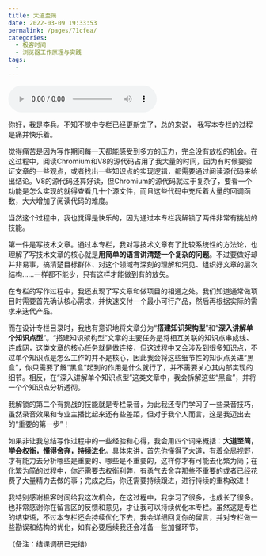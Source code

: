 ```yaml
---
title: 大道至简
date: 2022-03-09 19:33:53
permalink: /pages/71cfea/
categories:
  - 极客时间
  - 浏览器工作原理与实践
tags:
  - 
---
```

<audio title="结束语.大道至简" src="https://static001.geekbang.org/resource/audio/81/42/81a9e16a93f0610285b4ba5e75338d42.mp3" controls="controls"></audio> 
<p>你好，我是李兵。不知不觉中专栏已经更新完了，总的来说， 我写本专栏的过程是痛并快乐着。</p><p>觉得痛苦是因为写作期间每一天都能感受到多方的压力，完全没有放松的机会。在这过程中，阅读Chromium和V8的源代码占用了我大量的时间，因为有时候要验证文章的一些观点，或者找出一些知识点的实现逻辑，都需要通过阅读源代码来给出结论。V8的源代码还算好读，但Chromium的源代码就过于复杂了，要看一个功能是怎么实现的就得查看几十个源文件，而且这些代码中充斥着大量的回调函数，大大增加了阅读代码的难度。</p><p>当然这个过程中，我也觉得是快乐的，因为通过本专栏我解锁了两件非常有挑战的技能。</p><p>第一件是写技术文章。通过本专栏，我对写技术文章有了比较系统性的方法论，也理解了写技术文章的核心就是<strong>用简单的语言讲清楚一个复杂的问题</strong>。不过要做好却并非易事，搞清楚目标群体、对这个领域有深刻的理解和洞见、组织好文章的层次结构……一样都不能少，只有这样才能做到有的放矢。</p><p>在专栏的写作过程中，我还发现了写文章和做项目的相通之处。我们知道通常做项目时需要首先确认核心需求，并快速交付一个最小可行产品，然后再根据实际的需求来迭代产品。</p><p>而在设计专栏目录时，我也有意识地将文章分为“<strong>搭建知识架构型</strong>”和“<strong>深入讲解单个知识点型</strong>”。“搭建知识架构型”文章的主要任务是将相互关联的知识点串成线、连成网，这类文章的核心任务就是做连接，但这过程中又会涉及到很多知识点，不过单个知识点是怎么工作的并不是核心，因此我会将这些细节性的知识点关进“黑盒”，你只需要了解“黑盒”起到的作用是什么就行了，并不需要关心其内部实现的细节。相反，在“深入讲解单个知识点型”这类文章中，我会拆解这些“黑盒”，并将一个个知识点分析透彻。</p><!-- [[[read_end]]] --><p>我解锁的第二个有挑战的技能就是专栏录音，为此我还专门学习了一些录音技巧，虽然录音效果和专业主播比起来还有些差距，但对于我个人而言，这是我迈出去的“重要的第一步”！</p><p>如果非让我总结写作过程中的一些经验和心得，我会用四个词来概括：<strong>大道至简，学会权衡，懂得舍弃，持续进化</strong>。具体来讲，首先你懂得了大道，有着全局视野，才有能力去分析哪些是重要的、哪些是不重要的，这样你才有可能去化繁为简；在化繁为简的过程中，你还需要去权衡利弊，有勇气去舍弃那些不重要的或者已经花费了大量精力去做的事；完成之后，你还需要持续跟进，进行持续的重构改进！</p><p>我特别感谢极客时间给我这次机会，在这过程中，我学习了很多，也成长了很多。也非常感谢你在留言区的反馈和意见，才让我可以持续优化本专栏。虽然这是专栏的结束语，不过本专栏还会持续优化下去，我会详细回复你的留言，并对专栏做一些勘误和结构的优化，如有必要后续我还会准备一些加餐环节。</p><p>（备注：结课调研已完结）</p><p></p>